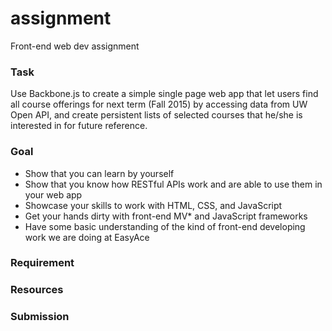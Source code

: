 # assignment
Front-end web dev assignment

### Task
Use Backbone.js to create a simple single page web app that let users find all course offerings for next term (Fall 2015) by accessing data from UW Open API, and create persistent lists of selected courses that he/she is interested in for future reference.

### Goal
- Show that you can learn by yourself
- Show that you know how RESTful APIs work and are able to use them in your web app
- Showcase your skills to work with HTML, CSS, and JavaScript
- Get your hands dirty with front-end MV* and JavaScript frameworks
- Have some basic understanding of the kind of front-end developing work we are doing at EasyAce


### Requirement


### Resources


### Submission
